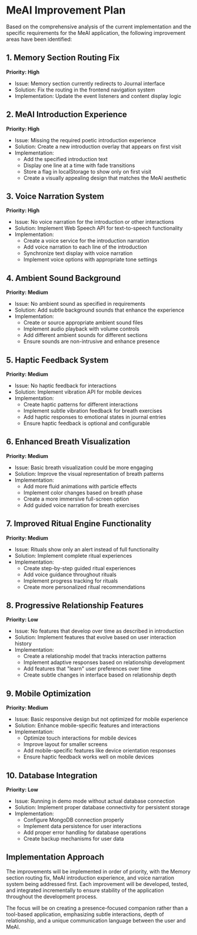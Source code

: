# MeAI Improvement Plan

Based on the comprehensive analysis of the current implementation and the specific requirements for the MeAI application, the following improvement areas have been identified:

## 1. Memory Section Routing Fix
**Priority: High**
- Issue: Memory section currently redirects to Journal interface
- Solution: Fix the routing in the frontend navigation system
- Implementation: Update the event listeners and content display logic

## 2. MeAI Introduction Experience
**Priority: High**
- Issue: Missing the required poetic introduction experience
- Solution: Create a new introduction overlay that appears on first visit
- Implementation:
  - Add the specified introduction text
  - Display one line at a time with fade transitions
  - Store a flag in localStorage to show only on first visit
  - Create a visually appealing design that matches the MeAI aesthetic

## 3. Voice Narration System
**Priority: High**
- Issue: No voice narration for the introduction or other interactions
- Solution: Implement Web Speech API for text-to-speech functionality
- Implementation:
  - Create a voice service for the introduction narration
  - Add voice narration to each line of the introduction
  - Synchronize text display with voice narration
  - Implement voice options with appropriate tone settings

## 4. Ambient Sound Background
**Priority: Medium**
- Issue: No ambient sound as specified in requirements
- Solution: Add subtle background sounds that enhance the experience
- Implementation:
  - Create or source appropriate ambient sound files
  - Implement audio playback with volume controls
  - Add different ambient sounds for different sections
  - Ensure sounds are non-intrusive and enhance presence

## 5. Haptic Feedback System
**Priority: Medium**
- Issue: No haptic feedback for interactions
- Solution: Implement vibration API for mobile devices
- Implementation:
  - Create haptic patterns for different interactions
  - Implement subtle vibration feedback for breath exercises
  - Add haptic responses to emotional states in journal entries
  - Ensure haptic feedback is optional and configurable

## 6. Enhanced Breath Visualization
**Priority: Medium**
- Issue: Basic breath visualization could be more engaging
- Solution: Improve the visual representation of breath patterns
- Implementation:
  - Add more fluid animations with particle effects
  - Implement color changes based on breath phase
  - Create a more immersive full-screen option
  - Add guided voice narration for breath exercises

## 7. Improved Ritual Engine Functionality
**Priority: Medium**
- Issue: Rituals show only an alert instead of full functionality
- Solution: Implement complete ritual experiences
- Implementation:
  - Create step-by-step guided ritual experiences
  - Add voice guidance throughout rituals
  - Implement progress tracking for rituals
  - Create more personalized ritual recommendations

## 8. Progressive Relationship Features
**Priority: Low**
- Issue: No features that develop over time as described in introduction
- Solution: Implement features that evolve based on user interaction history
- Implementation:
  - Create a relationship model that tracks interaction patterns
  - Implement adaptive responses based on relationship development
  - Add features that "learn" user preferences over time
  - Create subtle changes in interface based on relationship depth

## 9. Mobile Optimization
**Priority: Medium**
- Issue: Basic responsive design but not optimized for mobile experience
- Solution: Enhance mobile-specific features and interactions
- Implementation:
  - Optimize touch interactions for mobile devices
  - Improve layout for smaller screens
  - Add mobile-specific features like device orientation responses
  - Ensure haptic feedback works well on mobile devices

## 10. Database Integration
**Priority: Low**
- Issue: Running in demo mode without actual database connection
- Solution: Implement proper database connectivity for persistent storage
- Implementation:
  - Configure MongoDB connection properly
  - Implement data persistence for user interactions
  - Add proper error handling for database operations
  - Create backup mechanisms for user data

## Implementation Approach
The improvements will be implemented in order of priority, with the Memory section routing fix, MeAI introduction experience, and voice narration system being addressed first. Each improvement will be developed, tested, and integrated incrementally to ensure stability of the application throughout the development process.

The focus will be on creating a presence-focused companion rather than a tool-based application, emphasizing subtle interactions, depth of relationship, and a unique communication language between the user and MeAI.
